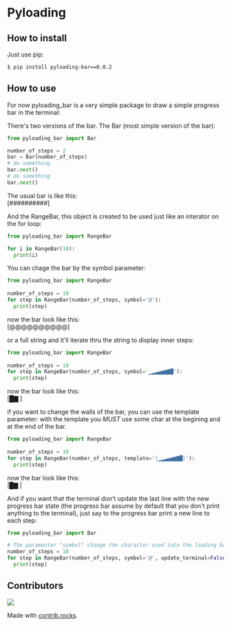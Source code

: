 # Pyloading  

## How to install  

Just use pip:  
  
```bash
$ pip install pyloading-bar==0.0.2
```  
  
## How to use  

For now pyloading_bar is a very simple package to draw a simple progress bar in the terminal:

There's two versions of the bar. The Bar (most simple version of the bar):

```python
from pyloading_bar import Bar

number_of_steps = 2
bar = Bar(number_of_steps)
# do something
bar.next()
# do something
bar.next()
```

The usual bar is like this:  
[##########]  

And the RangeBar, this object is created to be used just like an interator on the for loop:

```python
from pyloading_bar import RangeBar

for i in RangeBar(10):
  print(i)
```

You can chage the bar by the symbol parameter:

```python
from pyloading_bar import RangeBar
  
number_of_steps = 10
for step in RangeBar(number_of_steps, symbol='@'):
  print(step)
```

now the bar look like this:  
[@@@@@@@@@@]

or a full string and it'll iterate thru the string to display inner steps:

```python
from pyloading_bar import RangeBar
  
number_of_steps = 10
for step in RangeBar(number_of_steps, symbol='▁▂▃▄▅▆▇█'):
  print(step)
```
now the bar look like this:  
[█▇        ]

if you want to change the walls of the bar, you can use the template parameter:
with the template you *MUST* use some char at the begining and at the end of the bar.

```python
from pyloading_bar import RangeBar
  
number_of_steps = 10
for step in RangeBar(number_of_steps, template='|▁▂▃▄▅▆▇█|'):
  print(step)
```
now the bar look like this:  
|█▇        |

And if you want that the terminal don't update the last line with the new progress bar state (the progress bar assume by default that you don't print anything to the terminal), just say to the progress bar print a new line to each step:

```python
from pyloading_bar import Bar

# The paramenter "symbol" change the character used into the loading bar
number_of_steps = 10
for step in RangeBar(number_of_steps, symbol='@', update_terminal=False):
  print(step)
```

## Contributors  

<a href="https://github.com/NalbertLeal/pyloading_bar/graphs/contributors">
  <img src="https://contrib.rocks/image?repo=NalbertLeal/pyloading_bar" />
</a>

Made with [contrib.rocks](https://contrib.rocks).
